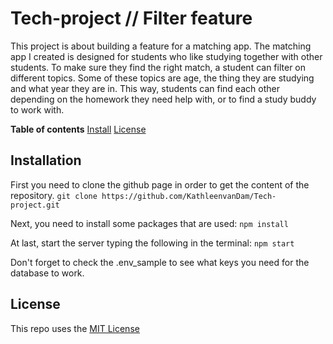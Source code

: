 # Tech-project // Filter feature
This project is about building a feature for a matching app. The matching app I created is designed for students who like studying together with other students. To make sure they find the right match, a student can filter on different topics. Some of these topics are age, the thing they are studying and what year they are in. 
This way, students can find each other depending on the homework they need help with, or to find a study buddy to work with. 

**Table of contents**
[Install](#Installation)
[License](#License)

## Installation
First you need to clone the github page in order to get the content of the repository. 
`git clone https://github.com/KathleenvanDam/Tech-project.git` 

Next, you need to install some packages that are used:
`npm install` 

At last, start the server typing the following in the terminal: 
`npm start` 

Don't forget to check the .env_sample to see what keys you need for the database to work. 

## License
This repo uses the [MIT License](https://github.com/KathleenvanDam/Tech-project/blob/main/LICENSE)
